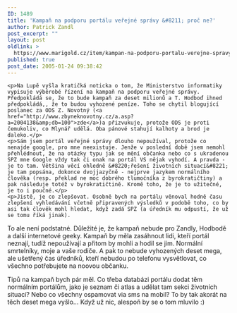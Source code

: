 ```yaml
---
ID: 1489
title: 'Kampaň na podporu portálu veřejné správy &#8211; proč ne?'
author: Patrick Zandl
post_excerpt: ""
layout: post
oldlink: >
  https://www.marigold.cz/item/kampan-na-podporu-portalu-verejne-spravy-proc-ne
published: true
post_date: 2005-01-24 09:38:42
---
```

	<p>Na Lupě vyšla kratičká noticka o tom, že Ministerstvo informatiky vypisuje výběrobé řízení na kampaň na podporu veřejné správy. Předpokládá se, že to bude kampaň za deset milionů a T. Hodboď ihned předpokládá,, že to budou vyhozené peníze. Toho se chytil blogující poslanec za ODS Z. Novotný (<a href="http://www.zbyneknovotny.cz/a.asp?a=2004138&amp;db=100">zde</a>)a přizvukuje, protože ODS je proti čemukoliv, co Mlynář udělá. Oba pánové stahují kalhoty a brod je daleko.</p>
	<p>Sám jsem portál veřejné správy dlouho nepoužíval, protože co nenajde google, pro mne neexistuje. Jenže v poslední době jsem nemohl přehlédnout, že na otázky typu jak se mění občanka nebo co s ukradenou SPZ mne Google vždy tak či onak na portál VS nějak vyhodí. A pravda - je to tam. Většina věcí ohledně &#8220;řešení životních situací&#8221; je tam popsána, dokonce dvojjazyčně - nejprve jazykem normálního člověka (resp. překlad ne moc dobrého tlumočníka z byrokratičtiny) a pak následuje totéž v byrokratičtině. Kromě toho, že je to užitečné, je to i poučné.</p>
	<p>Jistě, je co zlepšovat. Osobně bych na portálu věnoval hodně času zlepšení vyhledávání včetně připravených výsledků v podobě toho, co by asi tak člověk mohl hledat, když zadá SPZ (a úředník mu odpustí, že už se tomu říká jinak). 
To ale není podstatné. Důležité je, že kampaň nebude pro Zandly, Hodbodě a další internetové geeky. Kampaň by měla zasáhnout lidi, kteří portál neznají, tudíž nepoužívají a přitom by mohli a hodil se jim. Normální  smrtelníky, moje a vaše rodiče. A pak to nebude vyhozených deset mega, ale ušetřený čas úředníků, kteří nebudou po telefonu vysvětlovat, co všechno potřebujete na noovou občanku.</p>
	<p>Tipů na kampaň bych pár měl. Co třeba databázi portálu dodat těm normálním portálům, jako je seznam či atlas a udělat tam sekci životních situací? Nebo co všechny ospamovat via sms na mobil? To by tak akorát na těch deset mega vyšlo&#8230; Když už nic, alespoň by se o tom mluvilo :)
</p>